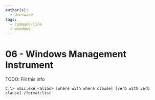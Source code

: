 ```yaml
---
author(s):
  - Userware
tags:
  - command-line
  - windows
---
```

# 06 - Windows Management Instrument

TODO: Fill this info

```
C:\> wmic.exe <alias> [where with where clause] [verb with verb clause] /format:list
```